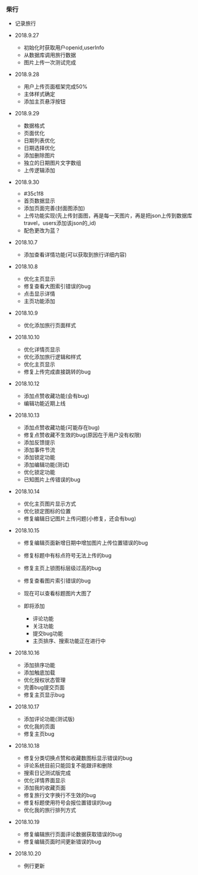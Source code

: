 ### 柴行

+ 记录旅行

+ 2018.9.27
  - 初始化时获取用户openid,userInfo
  - 从数据库调用旅行数据
  - 图片上传一次测试完成

+ 2018.9.28
  - 用户上传页面框架完成50%
  - 主体样式确定
  - 添加主页悬浮按钮  

+ 2018.9.29
  - 数据格式 
   - 页面优化
   - 日期列表优化
   - 日期选择优化
   - 添加删除图片
   - 独立的日期图片文字数组
   - 上传逻辑添加   

+ 2018.9.30
  - #35c1f8
  - 首页数据显示
  - 添加页面完善(封面图添加)
  - 上传功能实现(先上传封面图，再是每一天图片，再是把json上传到数据库travel，users添加该json的_id)
  - 配色更改为蓝？

+ 2018.10.7
  - 添加查看详情功能(可以获取到旅行详细内容)  

+ 2018.10.8
  - 优化主页显示
  - 修复查看大图索引错误的bug  
  - 点击显示详情
  - 主页功能添加

+ 2018.10.9
  - 优化添加旅行页面样式  

+ 2018.10.10
  - 优化详情页显示
  - 优化添加旅行逻辑和样式
  - 优化主页显示  
  - 修复上传完成直接跳转的bug

+ 2018.10.12
  - 添加点赞收藏功能(会有bug)
  - 编辑功能近期上线  

+ 2018.10.13
  - 添加点赞收藏功能(可能存在bug)  
  - 修复点赞收藏不生效的bug(原因在于用户没有权限)
  - 添加反馈提示
  - 添加事件节流
  - 添加锁定功能
  - 添加编辑功能(测试)
  - 优化锁定功能
  - 已知图片上传错误的bug

+ 2018.10.14
  - 优化主页图片显示方式
  - 优化锁定图标的位置  
  - 修复编辑日记图片上传问题(小修复，还会有bug)

+ 2018.10.15
  - 修复编辑页面新增日期中增加图片上传位置错误的bug
  - 修复标题中有标点符号无法上传的bug
  - 修复主页上锁图标层级过高的bug
  - 修复查看图片索引错误的bug
  - 现在可以查看标题图片大图了

  - 即将添加
    - 评论功能
    - 关注功能
    - 提交bug功能
    - 主页排序、搜索功能正在进行中

+ 2018.10.16
  - 添加排序功能
  - 添加触底加载
  - 优化授权状态管理
  - 完善bug提交页面    
  - 修复主页显示bug

+ 2018.10.17
  - 添加评论功能(测试版)
  - 优化我的页面
  - 修复主页bug  

+ 2018.10.18
  - 修复分类切换点赞和收藏数图标显示错误的bug
  - 评论系统目前只能回复不能跟评和删除
  - 搜索日记测试版完成
  - 优化详情界面显示
  - 添加我的收藏页面
  - 修复旅行文字换行不生效的bug
  - 修复标题使用符号会报位置错误的bug
  - 优化我的旅行排列方式

+ 2018.10.19
  - 修复编辑旅行页面评论数据获取错误的bug 
  - 修复编辑页面时间更新错误的bug

+ 2018.10.20
  - 例行更新  